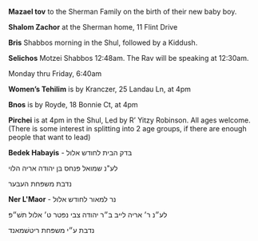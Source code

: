 **Mazael tov** to the Sherman Family on the birth of their new baby boy.

**Shalom Zachor** at the Sherman home, 11 Flint Drive

**Bris** Shabbos morning in the Shul, followed by a Kiddush. 

**Selichos**
Motzei Shabbos 12:48am. The Rav will be speaking at 12:30am.

Monday thru Friday, 6:40am

**Women’s Tehilim** is by Kranczer, 25 Landau Ln, at 4pm

**Bnos** is by Royde, 18 Bonnie Ct, at 4pm

**Pirchei** is at 4pm in the Shul, Led by R’ Yitzy Robinson. All ages welcome. (There is some interest in splitting into 2 age groups, if there are enough people that want to lead)

**Bedek Habayis** - בּדק הבית לחודש אלול

לע"נ שמואל פּנחס בּן יהודה אריה הלוי

נדבת משפּחת העבּער

**Ner L'Maor** - נר למאור לחודש אלול

לע״נ ר׳ אריה לייבּ בּ״ר יהודה צבי
נפּטר ט׳ אלול תשׁ״פּ

נדבת ע״י משפּחת ריטשׁמאנד
